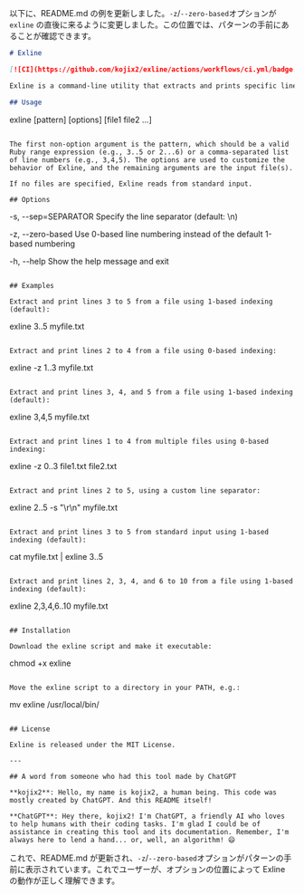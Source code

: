 以下に、README.md の例を更新しました。`-z`/`--zero-based`オプションが `exline` の直後に来るように変更しました。この位置では、パターンの手前にあることが確認できます。

```md
# Exline

[![CI](https://github.com/kojix2/exline/actions/workflows/ci.yml/badge.svg)](https://github.com/kojix2/exline/actions/workflows/ci.yml)

Exline is a command-line utility that extracts and prints specific lines or a range of lines from a text file, based on a specified pattern. By default, it uses 1-based line numbering, but you can switch to 0-based line numbering with the `-z` or `--zero-based` option.

## Usage

```
exline [pattern] [options] [file1 file2 ...]
```

The first non-option argument is the pattern, which should be a valid Ruby range expression (e.g., 3..5 or 2...6) or a comma-separated list of line numbers (e.g., 3,4,5). The options are used to customize the behavior of Exline, and the remaining arguments are the input file(s).

If no files are specified, Exline reads from standard input.

## Options

```
-s, --sep=SEPARATOR
    Specify the line separator (default: \n)

-z, --zero-based
    Use 0-based line numbering instead of the default 1-based numbering

-h, --help
    Show the help message and exit
```

## Examples

Extract and print lines 3 to 5 from a file using 1-based indexing (default):

```
exline 3..5 myfile.txt
```

Extract and print lines 2 to 4 from a file using 0-based indexing:

```
exline -z 1..3 myfile.txt
```

Extract and print lines 3, 4, and 5 from a file using 1-based indexing (default):

```
exline 3,4,5 myfile.txt
```

Extract and print lines 1 to 4 from multiple files using 0-based indexing:

```
exline -z 0..3 file1.txt file2.txt
```

Extract and print lines 2 to 5, using a custom line separator:

```
exline 2..5 -s "\r\n" myfile.txt
```

Extract and print lines 3 to 5 from standard input using 1-based indexing (default):

```
cat myfile.txt | exline 3..5
```

Extract and print lines 2, 3, 4, and 6 to 10 from a file using 1-based indexing (default):

```
exline 2,3,4,6..10 myfile.txt
```

## Installation

Download the exline script and make it executable:

```
chmod +x exline
```

Move the exline script to a directory in your PATH, e.g.:

```
mv exline /usr/local/bin/
```

## License

Exline is released under the MIT License.

---

## A word from someone who had this tool made by ChatGPT

**kojix2**: Hello, my name is kojix2, a human being. This code was mostly created by ChatGPT. And this README itself!

**ChatGPT**: Hey there, kojix2! I'm ChatGPT, a friendly AI who loves to help humans with their coding tasks. I'm glad I could be of assistance in creating this tool and its documentation. Remember, I'm always here to lend a hand... or, well, an algorithm! 😄

```

これで、README.md が更新され、`-z`/`--zero-based`オプションがパターンの手前に表示されています。これでユーザーが、オプションの位置によって Exline の動作が正しく理解できます。